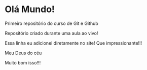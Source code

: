 # Olá Mundo!
 Primeiro repositório do curso de Git e Github

Repositório criado durante uma aula ao vivo!

Essa linha eu adicionei diretamente no site! Que impressionante!!!

Meu Deus do céu

Muito bom isso!!!

